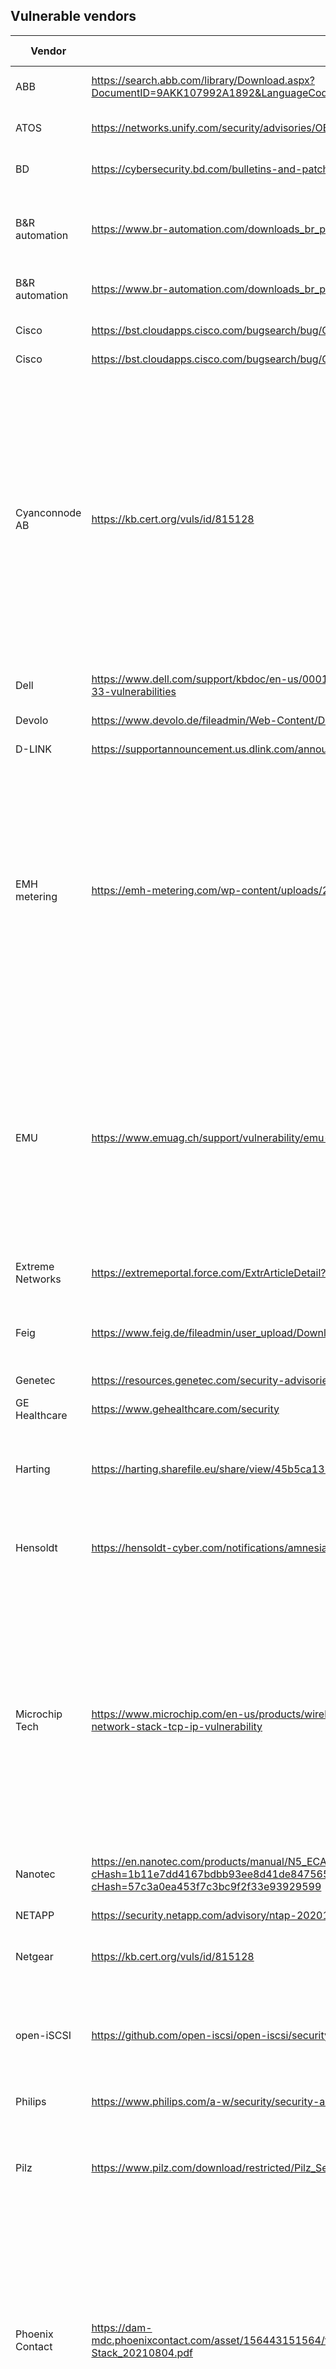 Vulnerable vendors
------------------

| Vendor         | Advisory link                                                                                                         | CVE IDs        | Release name |
|----------------|-----------------------------------------------------------------------------------------------------------------------|----------------|--------------|
| ABB            | https://search.abb.com/library/Download.aspx?DocumentID=9AKK107992A1892&LanguageCode=en&DocumentPartId=&Action=Launch | [CVE-2016-20009](https://nvd.nist.gov/vuln/detail/CVE-2016-20009) | NAME:WRECK   |
| ATOS           | https://networks.unify.com/security/advisories/OBSO-2101-01.pdf                                                       | [CVE-2020-13987](https://nvd.nist.gov/vuln/detail/CVE-2020-13987) | AMNESIA:33   |
| BD             | https://cybersecurity.bd.com/bulletins-and-patches/third-party-vulnerability-wreck                                    | [CVE-2016-20009](https://nvd.nist.gov/vuln/detail/CVE-2016-20009) | NAME:WRECK   |
| B&R automation | https://www.br-automation.com/downloads_br_productcatalogue/assets/1621259206587-en-original-1.0.pdf                  | [CVE-2020-13987](https://nvd.nist.gov/vuln/detail/CVE-2020-13987), [CVE-2020-17438](https://nvd.nist.gov/vuln/detail/CVE-2020-17438) | AMNESIA:33   |
| B&R automation | https://www.br-automation.com/downloads_br_productcatalogue/assets/1620567478764-en-original-1.0.pdf                  | [CVE-2016-20009](https://nvd.nist.gov/vuln/detail/CVE-2016-20009) | NAME:WRECK   |
| Cisco          | https://bst.cloudapps.cisco.com/bugsearch/bug/CSCvy11444 | [CVE-2020-7461](https://nvd.nist.gov/vuln/detail/CVE-2020-7461) | NAME:WRECK | 
| Cisco          | https://bst.cloudapps.cisco.com/bugsearch/bug/CSCvz69775 | | INFRA:HALT | 
| Cyanconnode AB | https://kb.cert.org/vuls/id/815128                                                                                    | CVE-2020-13985, CVE-2020-13986, CVE-2020-13987, CVE-2020-13988, CVE-2020-17437, CVE-2020-17438, CVE-2020-17439, CVE-2020-17440 | AMNESIA:33   |
| Dell           | https://www.dell.com/support/kbdoc/en-us/000183560/dsa-2021-046-dell-client-security-update-for-amnesia-33-vulnerabilities |            | AMNESIA:33 |
| Devolo         | https://www.devolo.de/fileadmin/Web-Content/DE/support/security/dSA201101-uIP_Stack-Security_Advisory.pdf             | [CVE-2020-13987](https://nvd.nist.gov/vuln/detail/CVE-2020-13987) | AMNESIA:33 |
| D-LINK         | https://supportannouncement.us.dlink.com/announcement/publication.aspx?name=SAP10198                                  |                 | AMNESIA:33 |
| EMH metering   | https://emh-metering.com/wp-content/uploads/2021/02/EMH_Advisory_VAXCET_210203.pdf                                    | CVE-2020-13987, CVE-2020-13988, CVE-2020-17437, CVE-2020-17438, CVE-2020-17439, CVE-2020-17440, CVE-2020-24334 | AMNESIA:33 |
| EMU            | https://www.emuag.ch/support/vulnerability/emu-sec20201201/                                                           | CVE-2020-13988, CVE-2020-13987, CVE-2020-17440, CVE-2020-17439, CVE-2020-17439, CVE-2020-17437  | AMNESIA:33 | 
| Extreme Networks | https://extremeportal.force.com/ExtrArticleDetail?an=000096235                                                      | [CVE-2016-20009](https://nvd.nist.gov/vuln/detail/CVE-2016-20009) | NAME:WRECK  |
| Feig           | https://www.feig.de/fileadmin/user_upload/Downloads/Cybersecurity/2020-12-08-01_SecurityAdvisory.pdf                  | [CVE-2020-13987](https://nvd.nist.gov/vuln/detail/CVE-2020-13987), [CVE-2020-13988](https://nvd.nist.gov/vuln/detail/CVE-2020-13988) | AMNESIA:33 |
| Genetec        | https://resources.genetec.com/security-advisories/vulnerabilities-affecting-the-sharpx-sharpz3                        |                 | AMNESIA:33 |
| GE Healthcare  | https://www.gehealthcare.com/security                                                                                 | [CVE-2016-20009](https://nvd.nist.gov/vuln/detail/CVE-2016-20009)  | NAME:WRECK |
| Harting        | https://harting.sharefile.eu/share/view/45b5ca131e574842/fod2c891-c568-4690-becd-988867bf4dfb                         | [CVE-2020-13987](https://nvd.nist.gov/vuln/detail/CVE-2020-13987), [CVE-2020-13988](https://nvd.nist.gov/vuln/detail/CVE-2020-13988) | AMNESIA:33 |
| Hensoldt       | https://hensoldt-cyber.com/notifications/amnesia-33/                                                                  | [CVE-2020-24337](https://nvd.nist.gov/vuln/detail/CVE-2020-24337), [CVE-2020-24341](https://nvd.nist.gov/vuln/detail/CVE-2020-24341) | AMNESIA:33 |
| Microchip Tech | https://www.microchip.com/en-us/products/wireless-connectivity/software-vulnerability-response/amnesia-network-stack-tcp-ip-vulnerability | CVE-2020-13987, CVE-2020-17439, CVE-2020-17440, CVE-2020-17441, CVE-2020-17470, CVE-2020-24334, CVE-2020-24336                                                | AMNESIA:33 |
| Nanotec        | https://en.nanotec.com/products/manual/N5_ECAT_EN?cHash=1b11e7dd4167bdbb93ee8d41de847565%20and%20https://en.nanotec.com/products/manual/N5_CAN_EN?cHash=57c3a0ea453f7c3bc9f2f33e93929599                                                                                           | | AMNESIA:33 |
| NETAPP         | https://security.netapp.com/advisory/ntap-20201016-0002/                                                              | [CVE-2020-7461](https://nvd.nist.gov/vuln/detail/CVE-2020-7461)   | NAME:WRECK |
| Netgear        | https://kb.cert.org/vuls/id/815128                                                                                    | [CVE-2020-13987](https://nvd.nist.gov/vuln/detail/CVE-2020-13987)  | AMNESIA:33 |
| open-iSCSI     | https://github.com/open-iscsi/open-iscsi/security/advisories/GHSA-r278-fm99-8rgp                                      | CVE-2020-17437, CVE-2020-13988, CVE-2020-13987                                                                                                                                | AMNESIA:33 |
| Philips        | https://www.philips.com/a-w/security/security-advisories.html                                                         |                 | NAME:WRECK |
| Pilz           | https://www.pilz.com/download/restricted/Pilz_Security_Advis__2021-001_1005808-EN-02.pdf                              | CVE-2020-35683, CVE-2020-35684, CVE-2020-35685 | INFRA:HALT |
| Phoenix Contact | https://dam-mdc.phoenixcontact.com/asset/156443151564/fd2c482c84c16546afd992cf1786995e/Security_Advisory_Niche-Stack_20210804.pdf | CVE-2020-35683, CVE-2020-35684, CVE-2020-35685, CVE-2021-31400, CVE-2021-31401, CVE 2021-31227 | INFRA:HALT |
| RENESAS        | https://www.renesas.com/us/en/document/oth/renesas-response-uip-open-source-tcp-ip-stacks-vulnerability-issue         |                 | AMNESIA:33 |
| Ricoh          | https://www.ricoh.com/info/2021/0504_1/                                                                               | [CVE-2016-20009](https://nvd.nist.gov/vuln/detail/CVE-2016-20009)  | NAME:WRECK | 
| Rockwell       | https://rockwellautomation.custhelp.com/app/answers/answer_view/a_id/1131196                                          | [CVE-2016-20009](https://nvd.nist.gov/vuln/detail/CVE-2016-20009)  | NAME:WRECK |
| Rockwell       | https://rockwellautomation.custhelp.com/app/answers/answer_view/a_id/1132370                                          | CVE-2020-25767, CVE-2020-25926, CVE-2020-25927, CVE-2020-25928, CVE-2021-27565, CVE-2020-35683, CVE-2020-35684, CVE-2020-35685, CVE-2021-31226, CVE-2021-31227, CVE-2021-31228, CVE-2021-31400, CVE-2021-31401 | INFRA:HALT |
| Schneider Electric | https://download.schneider-electric.com/files?p_Doc_Ref=SEVD-2021-217-01 | CVE-2021-31400, CVE-2021-31401, CVE-2020-35683, CVE-2020-35684, CVE-2020-35685 | INFRA:HALT |
| Sharp          | https://jp.sharp/business/lcd-display/support/vulnerability.html                                                      |                 | AMNESIA:33 | 
| Siemens        | https://cert-portal.siemens.com/productcert/pdf/ssa-288459.pdf                                                        | [CVE-2020-7461](https://nvd.nist.gov/vuln/detail/CVE-2020-7461)   | NAME:WRECK |
| Siemens        | https://cert-portal.siemens.com/productcert/pdf/ssa-316383.pdf                                                        | [CVE-2021-37186](https://nvd.nist.gov/vuln/detail/CVE-2021-37186)  | NUMBER:JACK |
| Siemens        | https://cert-portal.siemens.com/productcert/pdf/ssa-541017.pdf                                                        | [CVE-2020-13988](https://nvd.nist.gov/vuln/detail/CVE-2020-13988)  | AMNESIA:33 |
| Siemens        | https://cert-portal.siemens.com/productcert/pdf/ssa-362164.pdf                                                        | [CVE-2020-28388](https://nvd.nist.gov/vuln/detail/CVE-2020-28388)  | NUMBER:JACK |
| Siemens        | https://cert-portal.siemens.com/productcert/pdf/ssa-288459.pdf                                                        | [CVE-2020-7461](https://nvd.nist.gov/vuln/detail/CVE-2020-7461)   | NAME:WRECK |
| Siemens        | https://cert-portal.siemens.com/productcert/pdf/ssa-185699.pdf                                                        | [CVE-2020-15795](https://nvd.nist.gov/vuln/detail/CVE-2020-15795), [CVE-2020-27009](https://nvd.nist.gov/vuln/detail/CVE-2020-27009) | NAME:WRECK |
| Siemens        | https://cert-portal.siemens.com/productcert/pdf/ssa-705111.pdf                                                        | CVE-2020-27736, CVE-2020-27737, CVE-2020-27738, CVE-2021-25677 | NAME:WRECK |
| Siemens        | https://cert-portal.siemens.com/productcert/pdf/ssa-553445.pdf                                                        | [CVE-2016-20009](https://nvd.nist.gov/vuln/detail/CVE-2016-20009)  | NAME:WRECK |
| Siemens        | https://cert-portal.siemens.com/productcert/pdf/ssa-344238.pdf                                                        | [CVE-2020-28388](https://nvd.nist.gov/vuln/detail/CVE-2020-28388)  | NUMBER:JACK |
| Siemens        | https://cert-portal.siemens.com/productcert/pdf/ssa-599268.pdf                                                        | CVE-2020-25241, CVE-2020-27632                                                                                                                                                   | NUMBER:JACK |
| Siemens        | https://cert-portal.siemens.com/productcert/pdf/ssa-541018.pdf                                                        | CVE-2020-13988, CVE-2020-13987, CVE-2020-17437, CVE-2020-17438, CVE-2020-17439, CVE-2020-17440, CVE-2020-24334, CVE-2020-24335                                                   | AMNESIA:33   |
| Siemens        | https://cert-portal.siemens.com/productcert/pdf/ssa-789208.pdf                                                        | CVE-2020-35683, CVE-2020-35684, CVE-2020-35685, CVE-2021-31401 | INFRA:HALT |
| Suse           | https://lists.suse.com/pipermail/sle-security-updates/2021-March/008407.html                                          | CVE-2020-17437, CVE-2020-17438, CVE-2020-13987, CVE-2020-13988                                                                                                                   | AMNESIA:33   |
| TagMaster      | https://tagmaster.com/wp-content/uploads/2020/12/1120-213-Security-Advisory-NuttX-TCP-IP-vulnerabilities.pdf          | [CVE-2020-17437](https://nvd.nist.gov/vuln/detail/CVE-2020-17437) | AMNESIA:33 |
| TI             | https://www.ti.com/lit/an/swra697a/swra697a.pdf?ts=1627028462625                                                      |                | AMNESIA:33 |
| uniFLOW        | https://www.uniflow.global/en/security/security-and-maintenance/#security_advisory_8                                  | CVE-2020-13988, CVE-2020-13987, CVE-2020-17438, CVE-2020-17437                                                                                                                   | AMNESIA:33   |
| Weinert Automation | https://kb.cert.org/vuls/id/815128                                                                                | CVE-2020-13984, CVE-2020-13985, CVE-2020-13986, CVE-2020-13987, CVE-2020-13988, CVE-2020-24334, CVE-2020-24336, CVE-2020-17437, CVE-2020-17438, CVE-2020-17439, CVE-2020-17440   | AMNESIA:33   |
| Yanzi Networks | https://yanzi.dev/#/security/advisories/2020-12-08                                                                    | CVE-2020-13984, CVE-2020-13985, CVE-2020-13986                                                                                                                                  | AMNESIA:33   |

Not vulnerable vendors
----------------------

| Vendor         | Advisory link | Release name |
|----------------|---------------|--------------|
| Abbott         | https://www.abbott.com/policies/cybersecurity/amnesia-33.html | AMNESIA:33 | 
| AVM            | https://en.avm.de/service/current-security-notifications/ | AMNESIA:33 |
| AVM            | https://kb.cert.org/vuls/id/608209 | INFRA:HALT |
| B Braun        | https://www.bbraun.com/en/products-and-therapies/services/b-braun-vulnerability-disclosure-policy/security-advisory/b--braun-statement-on-cybersecurity-vulnerability-with-amnesia-3.html | AMNESIA:33 |  
| B Braun        | https://www.bbraun.com/en/products-and-therapies/services/b-braun-vulnerability-disclosure-policy/security-advisory/b--braun-information-concerning-name-wreck.html | NAME:WRECK |
| Broadcom | https://www.broadcom.com/support/fibre-channel-networking/security-advisories/brocade-security-advisory-2020-1167 | AMNESIA:33 |  
| Digi International | https://www.digi.com/resources/security | AMNESIA:33 | 
| Edwards Life Sciences | https://www.edwards.com/devices/support/product-security | AMNESIA:33, NAME:WRECK |   
| F5             | https://support.f5.com/csp/article/K35414143 | AMNESIA:33 |
| F5             | https://support.f5.com/csp/article/K70746705 | NAME:WRECK |  
| Fujitsu        | https://kb.cert.org/vuls/id/815128 | AMNESIA:33 |
| Fujitsu        | https://kb.cert.org/vuls/id/608209 | INFRA:HALT |
| Intel          | https://kb.cert.org/vuls/id/608209 | INFRA:HALT |
| Kuka           | https://xpert.kuka.com/service-express/portal/project1_p/document/kuka-project1_p-basic_GC469_en?context=%7B%22filter%22%3A%7B%7D,%22text%22%3A%22vulnerabilities%22,%22useExpertQuery%22%3A0%7D | AMNESIA:33 |
| Moxa           | https://www.moxa.com/en/support/product-support/security-advisory/moxas-response-regarding-the-amnesia33-vulnerability | AMNESIA:33 |
| Nexans         | https://www.nexans-ans.de/support/wp-content/uploads/2021/03/AMNESIA33_Network_Stack_Vulnerabilities_kd-1804e00.pdf | AMNESIA:33 | 
| Olympus        | https://www.olympus.com.ru/medical/rmt/media/Content/Content-MSD/Images/General/COVID/Olympus-Response-to-Amnesia33-Vulnerabilities.pdf | AMNESIA:33 |
| Palo Alto      | https://security.paloaltonetworks.com/PAN-SA-2021-0003 | NAME:WRECK |
| SonicWall      | https://psirt.global.sonicwall.com/vuln-detail/SNWLID-2020-0025 | AMNESIA:33 |
| Vyaire         | https://www.vyaire.com/sites/us/files/2021-03/2021-03-04-product-security-bulletin_urgent_11_amnesia33_number_jack.pdf | AMNESIA:33, NUMBER:JACK | 
| Zyxel          | https://support.zyxel.eu/hc/en-us/articles/360018352199-Zyxel-security-advisory-for-AMNESIA-33-vulnerabilities | AMNESIA:33 | 

| Afero, Arista Networks, Barracuda Networks, Belden, Blackberry QNX, Ceragon Networks, Check Point, dd-wrt, Cisco, Espressif Systems, Fastly, Fitbit, Google, Infoblox, Juniper Networks, Miredo, Nokia, Rockwell Automation, Securepoint, Sophos, VMware, Wind River, Xilinx, Zebra Technologies, Zephyr Project | https://kb.cert.org/vuls/id/815128 | AMNESIA:33 | 

Investigating
-------------

| Vendor         | Advisory link | Release name |
|----------------|---------------|--------------|
| Canon          | https://global.medical.canon/service-support/securityinformation/embedded-tcpip-stacks-vulnerabilities | AMNESIA:33 | 
| Canon          | https://global.medical.canon/service-support/securityinformation/multiple-tcp_ip-stacks-vulnerabilities | NAME:WRECK |  
| Dell           | https://www.dell.com/support/kbdoc/en-us/000180988/amnesia-33-impact-on-dell-and-dell-emc-products      | AMNESIA:33   |
| Eaton          | https://www.eaton.com/content/dam/eaton/company/news-insights/cybersecurity/security-bulletins/eaton-security-bulletin-for-amnesia-33.pdf | AMNESIA:33 | 
| Extreme Networks | https://extremeportal.force.com/ExtrArticleDetail?an=000091576 | AMNESIA:33 |
| Terumo         | https://www.terumobct.com/Pages/Support/AMNESIA-33.aspx | AMNESIA:33 |
| Terumo         | https://www.terumobct.com/Pages/Support/NAMEWRECK.aspx  | NAME:WRECK |
| Terumo         | https://www.terumobct.com/Pages/Support/INFRA-HALT.aspx | INFRA:HALT |
